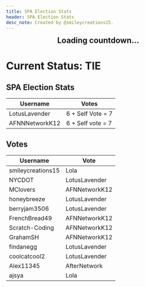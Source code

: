 ```yaml
---
title: SPA Election Stats
header: SPA Election Stats
desc_note: Created by @smileycreations15.
---
```

<h2 id="countdown" style="text-align: center;margin-top: 0px;">Loading countdown...</h2>

# Current Status: TIE
## SPA Election Stats

| Username       | Votes   |
|----------------|---------|
| LotusLavender  | 6  + Self Vote = 7 |
| AFNNNetworkK12 | 6 + Self vote = 7 |

## Votes

| Username          | Vote             |
|-------------------|------------------|
| smileycreations15 | Lola    |
| NYCDOT            | LotusLavender    |
| MClovers          | AFNNetworkK12    |
| honeybreeze       | LotusLavender    |
| berryjam3506      | LotusLavender    |
| FrenchBread49     | AFNNetworkK12    |
| Scratch-Coding    | AFNNetworkK12    |
| GrahamSH          | AFNNetworkK12    |
| findanegg         | LotusLavender    |
| coolcatcool2 | LotusLavender |
| Alex11345 | AfterNetwork |
| ajsya | Lola |

<script>
// Set the date we're counting down to
var countDownDate = new Date("Jun 23, 2019 00:00:00 UTC+0000").getTime();

// Update the count down every 1 second
var x = setInterval(function() {

  // Get today's date and time
  var now = new Date().getTime();
    
  // Find the distance between now and the count down date
  var distance = countDownDate - now;
    
  // Time calculations for days, hours, minutes and seconds
  var days = Math.floor(distance / (1000 * 60 * 60 * 24));
  var hours = Math.floor((distance % (1000 * 60 * 60 * 24)) / (1000 * 60 * 60));
  var minutes = Math.floor((distance % (1000 * 60 * 60)) / (1000 * 60));
  var seconds = Math.floor((distance % (1000 * 60)) / 1000);
    
  // Output the result in an element with id="demo"
  document.getElementById("countdown").innerHTML = "Voting closes in: <br>" + days + " days " + hours + " hours "
  + minutes + " minutes " + seconds + " seconds ";
    
  // If the count down is over, write some text 
  if (distance < 0) {
    clearInterval(x);
    document.getElementById("countdown").innerHTML = "Voting has closed";
  }
}, 1000);
</script>
